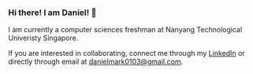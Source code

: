 <h3> Hi there! I am Daniel! 👋</h3>


I am currently a computer sciences freshman at Nanyang Technological Univeristy Singapore. 

  
If you are interested in collaborating, connect me through my [LinkedIn](https://www.linkedin.com/in/daniel-mark-6b9b43292?utm_source=share&utm_campaign=share_via&utm_content=profile&utm_medium=android_app) or directly through email at [danielmark0103@gmail.com](https://mail.google.com/mail/u/danielmark0103@gmail.com/#compose).

<!---
Danielmark001/Danielmark001 is a ✨ special ✨ repository because its `README.md` (this file) appears on your GitHub profile.
You can click the Preview link to take a look at your changes.
--->
